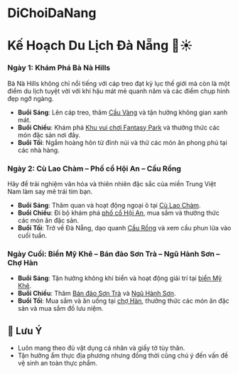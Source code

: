 # DiChoiDaNang
# Kế Hoạch Du Lịch Đà Nẵng 🌴☀️

### Ngày 1: Khám Phá Bà Nà Hills
Bà Nà Hills không chỉ nổi tiếng với cáp treo đạt kỷ lục thế giới mà còn là một điểm du lịch tuyệt vời với khí hậu mát mẻ quanh năm và các điểm chụp hình đẹp ngỡ ngàng.
- **Buổi Sáng**: Lên cáp treo, thăm [Cầu Vàng](https://file1.dangcongsan.vn/data/0/images/2021/03/22/ngocnhcd/kyquan14875978-089-809-90-9.jpg?dpi=150&quality=100&w=680) và tận hưởng không gian xanh mát.
- **Buổi Chiều**: Khám phá [Khu vui chơi Fantasy Park](URL_LINK_INFO_FANTASY_PARK) và thưởng thức các món đặc sản nơi đây.
- **Buổi Tối**: Ngắm hoàng hôn từ đỉnh núi và thử các món ăn phong phú tại các nhà hàng.

### Ngày 2: Cù Lao Chàm – Phố cổ Hội An – Cầu Rồng
Hãy để trải nghiệm văn hóa và thiên nhiên đặc sắc của miền Trung Việt Nam làm say mê trái tim bạn.
- **Buổi Sáng**: Thăm quan và hoạt động ngoại ô tại [Cù Lao Chàm](URL_LINK_INFO_CÙ_LAO_CHÀM).
- **Buổi Chiều**: Đi bộ khám phá [phố cổ Hội An](URL_LINK_INFO_HỘI_AN), mua sắm và thưởng thức các món ăn đặc sản.
- **Buổi Tối**: Trở về Đà Nẵng, dạo quanh [Cầu Rồng](URL_LINK_INFO_CẦU_RỒNG) và xem cầu phun lửa vào cuối tuần.

### Ngày Cuối: Biển Mỹ Khê – Bán đảo Sơn Trà – Ngũ Hành Sơn – Chợ Hàn
- **Buổi Sáng**: Tận hưởng không khí biển và hoạt động giải trí tại [biển Mỹ Khê](URL_LINK_INFO_BIỂN_MỸ_KHÊ).
- **Buổi Chiều**: Thăm [Bán đảo Sơn Trà](URL_LINK_INFO_SƠN_TRÀ) và [Ngũ Hành Sơn](URL_LINK_INFO_NGŨ_HÀNH_SƠN).
- **Buổi Tối**: Mua sắm và ăn uống tại [chợ Hàn](URL_LINK_INFO_CHỢ_HÀN), thưởng thức các món ăn đặc sản và mua sắm đồ lưu niệm.


## 📝 Lưu Ý
- Luôn mang theo đủ vật dụng cá nhân và giấy tờ tùy thân.
- Tận hưởng ẩm thực địa phương nhưng đồng thời cũng chú ý đến vấn đề vệ sinh an toàn thực phẩm.


